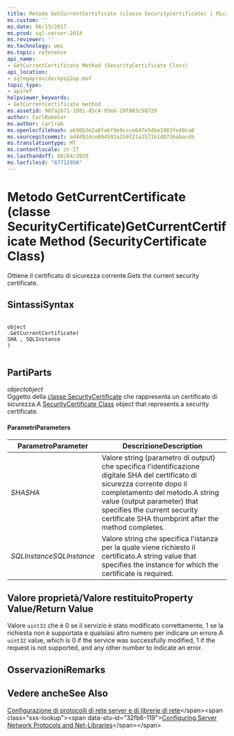 ```yaml
---
title: Metodo GetCurrentCertificate (classe SecurityCertificate) | Microsoft Docs
ms.custom: ''
ms.date: 06/13/2017
ms.prod: sql-server-2014
ms.reviewer: ''
ms.technology: wmi
ms.topic: reference
api_name:
- GetCurrentCertificate Method (SecurityCertificate Class)
api_location:
- sqlmgmproviderxpsp2up.mof
topic_type:
- apiref
helpviewer_keywords:
- GetCurrentCertificate method
ms.assetid: 987a2671-1801-45c4-93e6-29f883c58720
author: CarlRabeler
ms.author: carlrab
ms.openlocfilehash: ab96b2e2a8fabf9e9ccce647e54be1983fe40ca0
ms.sourcegitcommit: ad4d92dce894592a259721a1571b1d8736abacdb
ms.translationtype: MT
ms.contentlocale: it-IT
ms.lasthandoff: 08/04/2020
ms.locfileid: "87712956"
---
```

# <a name="getcurrentcertificate-method-securitycertificate-class"></a><span data-ttu-id="32fb6-102">Metodo GetCurrentCertificate (classe SecurityCertificate)</span><span class="sxs-lookup"><span data-stu-id="32fb6-102">GetCurrentCertificate Method (SecurityCertificate Class)</span></span>
  <span data-ttu-id="32fb6-103">Ottiene il certificato di sicurezza corrente.</span><span class="sxs-lookup"><span data-stu-id="32fb6-103">Gets the current security certificate.</span></span>  
  
## <a name="syntax"></a><span data-ttu-id="32fb6-104">Sintassi</span><span class="sxs-lookup"><span data-stu-id="32fb6-104">Syntax</span></span>  
  
```  
  
object  
.GetCurrentCertificate(  
SHA , SQLInstance  
)  
  
```  
  
## <a name="parts"></a><span data-ttu-id="32fb6-105">Parti</span><span class="sxs-lookup"><span data-stu-id="32fb6-105">Parts</span></span>  
 <span data-ttu-id="32fb6-106">*object*</span><span class="sxs-lookup"><span data-stu-id="32fb6-106">*object*</span></span>  
 <span data-ttu-id="32fb6-107">Oggetto della [classe SecurityCertificate](securitycertificate-class.md) che rappresenta un certificato di sicurezza.</span><span class="sxs-lookup"><span data-stu-id="32fb6-107">A [SecurityCertificate Class](securitycertificate-class.md) object that represents a security certificate.</span></span>  
  
#### <a name="parameters"></a><span data-ttu-id="32fb6-108">Parametri</span><span class="sxs-lookup"><span data-stu-id="32fb6-108">Parameters</span></span>  
  
|<span data-ttu-id="32fb6-109">Parametro</span><span class="sxs-lookup"><span data-stu-id="32fb6-109">Parameter</span></span>|<span data-ttu-id="32fb6-110">Descrizione</span><span class="sxs-lookup"><span data-stu-id="32fb6-110">Description</span></span>|  
|---------------|-----------------|  
|<span data-ttu-id="32fb6-111">*SHA*</span><span class="sxs-lookup"><span data-stu-id="32fb6-111">*SHA*</span></span>|<span data-ttu-id="32fb6-112">Valore string (parametro di output) che specifica l'identificazione digitale SHA del certificato di sicurezza corrente dopo il completamento del metodo.</span><span class="sxs-lookup"><span data-stu-id="32fb6-112">A string value (output parameter) that specifies the current security certificate SHA thumbprint after the method completes.</span></span>|  
|<span data-ttu-id="32fb6-113">*SQLInstance*</span><span class="sxs-lookup"><span data-stu-id="32fb6-113">*SQLInstance*</span></span>|<span data-ttu-id="32fb6-114">Valore string che specifica l'istanza per la quale viene richiesto il certificato.</span><span class="sxs-lookup"><span data-stu-id="32fb6-114">A string value that specifies the instance for which the certificate is required.</span></span>|  
  
## <a name="property-valuereturn-value"></a><span data-ttu-id="32fb6-115">Valore proprietà/Valore restituito</span><span class="sxs-lookup"><span data-stu-id="32fb6-115">Property Value/Return Value</span></span>  
 <span data-ttu-id="32fb6-116">Valore `uint32` che è 0 se il servizio è stato modificato correttamente, 1 se la richiesta non è supportata e qualsiasi altro numero per indicare un errore.</span><span class="sxs-lookup"><span data-stu-id="32fb6-116">A `uint32` value, which is 0 if the service was successfully modified, 1 if the request is not supported, and any other number to indicate an error.</span></span>  
  
## <a name="remarks"></a><span data-ttu-id="32fb6-117">Osservazioni</span><span class="sxs-lookup"><span data-stu-id="32fb6-117">Remarks</span></span>  
  
## <a name="see-also"></a><span data-ttu-id="32fb6-118">Vedere anche</span><span class="sxs-lookup"><span data-stu-id="32fb6-118">See Also</span></span>  
 <span data-ttu-id="32fb6-119">[Configurazione di protocolli di rete server e di librerie di rete](https://msdn.microsoft.com/library/ms177485\(v=sql.100\).aspx)</span><span class="sxs-lookup"><span data-stu-id="32fb6-119">[Configuring Server Network Protocols and Net-Libraries](https://msdn.microsoft.com/library/ms177485\(v=sql.100\).aspx)</span></span>  
  
  
